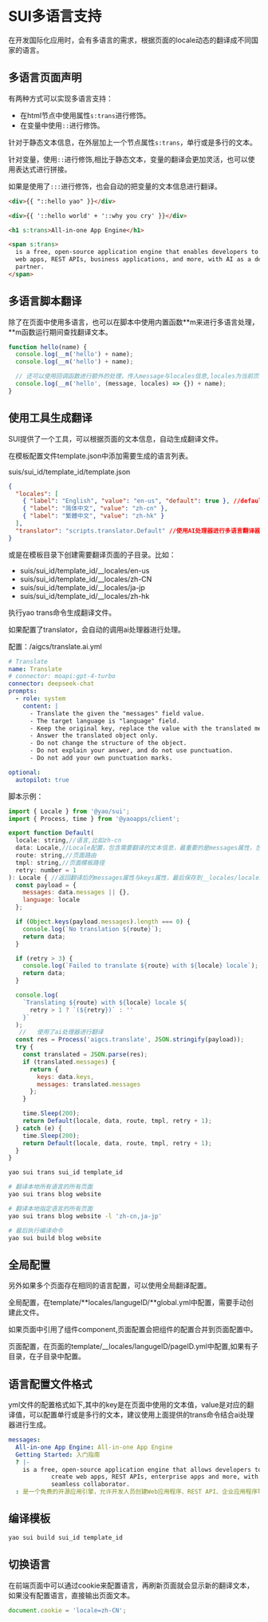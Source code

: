 # SUI多语言支持

在开发国际化应用时，会有多语言的需求，根据页面的locale动态的翻译成不同国家的语言。

## 多语言页面声明

有两种方式可以实现多语言支持：

- 在html节点中使用属性`s:trans`进行修饰。
- 在变量中使用`::`进行修饰。

针对于静态文本信息，在外层加上一个节点属性`s:trans`，单行或是多行的文本。

针对变量，使用`::`进行修饰,相比于静态文本，变量的翻译会更加灵活，也可以使用表达式进行拼接。

如果是使用了`:::`进行修饰，也会自动的把变量的文本信息进行翻译。

```html
<div>{{ "::hello yao" }}</div>

<div>{{ '::hello world' + '::why you cry' }}</div>

<h1 s:trans>All-in-one App Engine</h1>

<span s:trans>
  is a free, open-source application engine that enables developers to create
  web apps, REST APIs, business applications, and more, with AI as a development
  partner.
</span>
```

## 多语言脚本翻译

除了在页面中使用多语言，也可以在脚本中使用内置函数**m来进行多语言处理，**m函数运行期间查找翻译文本。

```js
function hello(name) {
  console.log(__m('hello') + name);
  console.log(__m('hello') + name);

  // 还可以使用回调函数进行额外的处理，传入message与locales信息,locales为当前页面的语言配置信息
  console.log(__m('hello', (message, locales) => {}) + name);
}
```

## 使用工具生成翻译

SUI提供了一个工具，可以根据页面的文本信息，自动生成翻译文件。

在模板配置文件template.json中添加需要生成的语言列表。

suis/sui_id/template_id/template.json

```json
{
  "locales": [
    { "label": "English", "value": "en-us", "default": true }, //default为true时，不会生成翻译文件
    { "label": "简体中文", "value": "zh-cn" },
    { "label": "繁體中文", "value": "zh-hk" }
  ],
  "translator": "scripts.translator.Default" //使用AI处理器进行多语言翻译器
}
```

或是在模板目录下创建需要翻译页面的子目录。比如：

- suis/sui_id/template_id/\_\_locales/en-us
- suis/sui_id/template_id/\_\_locales/zh-CN
- suis/sui_id/template_id/\_\_locales/ja-jp
- suis/sui_id/template_id/\_\_locales/zh-hk

执行yao trans命令生成翻译文件。

如果配置了translator，会自动的调用ai处理器进行处理。

配置：/aigcs/translate.ai.yml

```yaml
# Translate
name: Translate
# connector: moapi:gpt-4-turbo
connector: deepseek-chat
prompts:
  - role: system
    content: |
      - Translate the given the "messages" field value.
      - The target language is "language" field.
      - Keep the original key, replace the value with the translated message.
      - Answer the translated object only.
      - Do not change the structure of the object.
      - Do not explain your answer, and do not use punctuation.
      - Do not add your own punctuation marks.

optional:
  autopilot: true
```

脚本示例：

```js
import { Locale } from '@yao/sui';
import { Process, time } from '@yaoapps/client';

export function Default(
  locale: string,//语言,比如zh-cn
  data: Locale,//Locale配置，包含需要翻译的文本信息，最重要的是messages属性，包含需要翻译的文本信息
  route: string,//页面路由
  tmpl: string,//页面模板路径
  retry: number = 1
): Locale { //返回翻译后的messages属性与keys属性，最后保存到__locales/localeID/pageID.yml文件中
  const payload = {
    messages: data.messages || {},
    language: locale
  };

  if (Object.keys(payload.messages).length === 0) {
    console.log(`No translation ${route}`);
    return data;
  }

  if (retry > 3) {
    console.log(`Failed to translate ${route} with ${locale} locale`);
    return data;
  }

  console.log(
    `Translating ${route} with ${locale} locale ${
      retry > 1 ? `(${retry})` : ''
    }`
  );
   //   使用了ai处理器进行翻译
  const res = Process('aigcs.translate', JSON.stringify(payload));
  try {
    const translated = JSON.parse(res);
    if (translated.messages) {
      return {
        keys: data.keys,
        messages: translated.messages
      };
    }

    time.Sleep(200);
    return Default(locale, data, route, tmpl, retry + 1);
  } catch (e) {
    time.Sleep(200);
    return Default(locale, data, route, tmpl, retry + 1);
  }
}

```

```sh
yao sui trans sui_id template_id

# 翻译本地所有语言的所有页面
yao sui trans blog website

# 翻译本地指定语言的所有页面
yao sui trans blog website -l 'zh-cn,ja-jp'

# 最后执行编译命令
yao sui build blog website
```

## 全局配置

另外如果多个页面存在相同的语言配置，可以使用全局翻译配置。

全局配置，在template/**locales/langugeID/**global.yml中配置，需要手动创建此文件。

如果页面中引用了组件component,页面配置会把组件的配置合并到页面配置中。

页面配置，在页面的template/\_\_locales/langugeID/pageID.yml中配置,如果有子目录，在子目录中配置。

## 语言配置文件格式

yml文件的配置格式如下,其中的key是在页面中使用的文本值，value是对应的翻译值，可以配置单行或是多行的文本，建议使用上面提供的trans命令结合ai处理器进行生成。

```yaml
messages:
  All-in-one App Engine: All-in-one App Engine
  Getting Started: 入门指南
  ? |-
    is a free, open-source application engine that allows developers to
            create web apps, REST APIs, enterprise apps and more, with AI as a
            seamless collaborator.
  : 是一个免费的开源应用引擎，允许开发人员创建Web应用程序、REST API、企业应用程序等，AI作为一个无缝的合作者。
```

## 编译模板

```sh
yao sui build sui_id template_id
```

## 切换语言

在前端页面中可以通过cookie来配置语言，再刷新页面就会显示新的翻译文本，如果没有配置语言，直接输出页面文本。

```js
document.cookie = 'locale=zh-CN';
```
